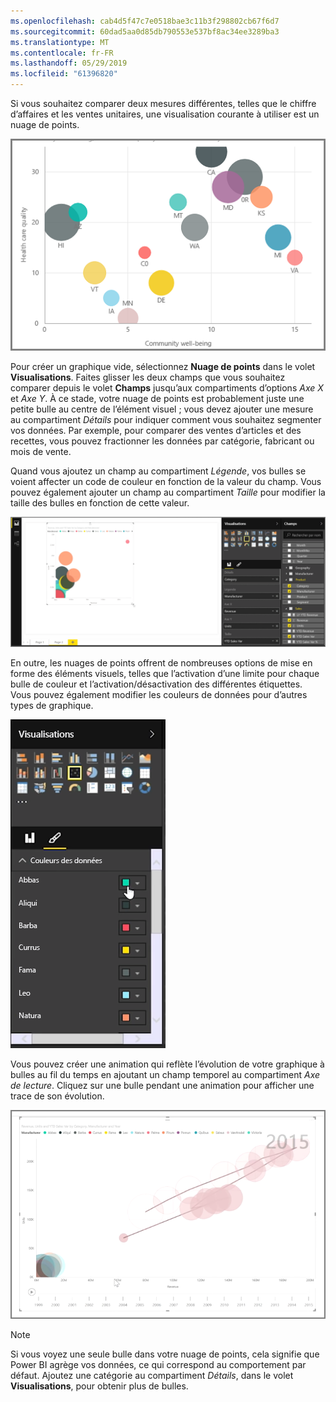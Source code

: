 ```yaml
---
ms.openlocfilehash: cab4d5f47c7e0518bae3c11b3f298802cb67f6d7
ms.sourcegitcommit: 60dad5aa0d85db790553e537bf8ac34ee3289ba3
ms.translationtype: MT
ms.contentlocale: fr-FR
ms.lasthandoff: 05/29/2019
ms.locfileid: "61396820"
---
```

Si vous souhaitez comparer deux mesures différentes, telles que le chiffre d’affaires et les ventes unitaires, une visualisation courante à utiliser est un nuage de points.

![](media/3-7-create-scatter-charts/3-7_1.png)

Pour créer un graphique vide, sélectionnez **Nuage de points** dans le volet **Visualisations**. Faites glisser les deux champs que vous souhaitez comparer depuis le volet **Champs** jusqu’aux compartiments d’options *Axe X* et *Axe Y*. À ce stade, votre nuage de points est probablement juste une petite bulle au centre de l’élément visuel ; vous devez ajouter une mesure au compartiment *Détails* pour indiquer comment vous souhaitez segmenter vos données. Par exemple, pour comparer des ventes d’articles et des recettes, vous pouvez fractionner les données par catégorie, fabricant ou mois de vente.

Quand vous ajoutez un champ au compartiment *Légende*, vos bulles se voient affecter un code de couleur en fonction de la valeur du champ. Vous pouvez également ajouter un champ au compartiment *Taille* pour modifier la taille des bulles en fonction de cette valeur.

![](media/3-7-create-scatter-charts/3-7_2.png)

En outre, les nuages de points offrent de nombreuses options de mise en forme des éléments visuels, telles que l’activation d’une limite pour chaque bulle de couleur et l’activation/désactivation des différentes étiquettes. Vous pouvez également modifier les couleurs de données pour d’autres types de graphique.

![](media/3-7-create-scatter-charts/3-7_3.png)

Vous pouvez créer une animation qui reflète l’évolution de votre graphique à bulles au fil du temps en ajoutant un champ temporel au compartiment *Axe de lecture*. Cliquez sur une bulle pendant une animation pour afficher une trace de son évolution.

![](media/3-7-create-scatter-charts/3-7_4.png)

>[!NOTE]
>Si vous voyez une seule bulle dans votre nuage de points, cela signifie que Power BI agrège vos données, ce qui correspond au comportement par défaut. Ajoutez une catégorie au compartiment *Détails*, dans le volet **Visualisations**, pour obtenir plus de bulles.
> 
> 

